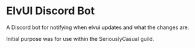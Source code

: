 # ElvUI Discord Bot
A Discord bot for notifying when elvui updates and what the changes are.

Initial purpose was for use within the SeriouslyCasual guild.

